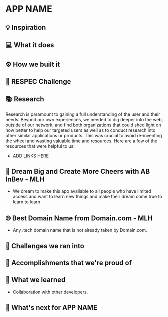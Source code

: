 # APP NAME

## 💡 Inspiration

## 💻 What it does

## ⚙️ How we built it

## 💼 RESPEC Challenge

## 📚 Research

Research is paramount to gaining a full understanding of the user and their needs. Beyond our own experiences, we needed to dig deeper into the web, outside of our network, and find both organizations that could shed light on how better to help our targeted users as well as to conduct research into other similar applications or products. This was crucial to avoid re-inventing the wheel and wasting valuable time and resources. Here are a few of the resources that were helpful to us:

- ADD LINKS HERE

<!--
## 🔐 Best Blockchain Project Using Hedera

We are using Hedera’s testnet to make a make a decentralized **What we are using it for** . Hedera is a decentralized public network that utilizes the Hashgraph consensus algorithm to overcome the traditional limitations of blockchain and allow one to create the next era of fast, fair, and secure applications.

-->

## 🍻 Dream Big and Create More Cheers with AB InBev - MLH

- We dream to make this app available to all people who have limited access and want to learn new things and make their dream come true to learn to learn.

## 🌐 Best Domain Name from Domain.com - MLH

- Any .tech domain name that is not already taken by Domain.com.

## 🧠 Challenges we ran into

## 🏅 Accomplishments that we're proud of

## 📖 What we learned

- Collaboration with other developers.

## 🚀 What's next for APP NAME
